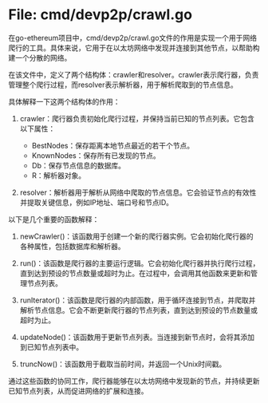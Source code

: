 # File: cmd/devp2p/crawl.go

在go-ethereum项目中，cmd/devp2p/crawl.go文件的作用是实现一个用于网络爬行的工具。具体来说，它用于在以太坊网络中发现并连接到其他节点，以帮助构建一个分散的网络。

在该文件中，定义了两个结构体：crawler和resolver。crawler表示爬行器，负责管理整个爬行过程，而resolver表示解析器，用于解析爬取到的节点信息。

具体解释一下这两个结构体的作用：

1. crawler：爬行器负责初始化爬行过程，并保持当前已知的节点列表。它包含以下属性：
   - BestNodes：保存距离本地节点最近的若干个节点。
   - KnownNodes：保存所有已发现的节点。
   - Db：保存节点信息的数据库。
   - R：解析器对象。

2. resolver：解析器用于解析从网络中爬取的节点信息。它会验证节点的有效性并提取关键信息，例如IP地址、端口号和节点ID。

以下是几个重要的函数解释：

1. newCrawler()：该函数用于创建一个新的爬行器实例。它会初始化爬行器的各种属性，包括数据库和解析器。

2. run()：该函数是爬行器的主要运行逻辑。它会初始化爬行器并执行爬行过程，直到达到预设的节点数量或超时为止。在过程中，会调用其他函数来更新和管理节点列表。

3. runIterator()：该函数是爬行器的内部函数，用于循环连接到节点，并爬取并解析节点信息。它会不断更新爬行器的节点列表，直到达到预设的节点数量或超时为止。

4. updateNode()：该函数用于更新节点列表。当连接到新节点时，会将其添加到已知节点列表中。

5. truncNow()：该函数用于截取当前时间，并返回一个Unix时间戳。

通过这些函数的协同工作，爬行器能够在以太坊网络中发现新的节点，并持续更新已知节点列表，从而促进网络的扩展和连接。

